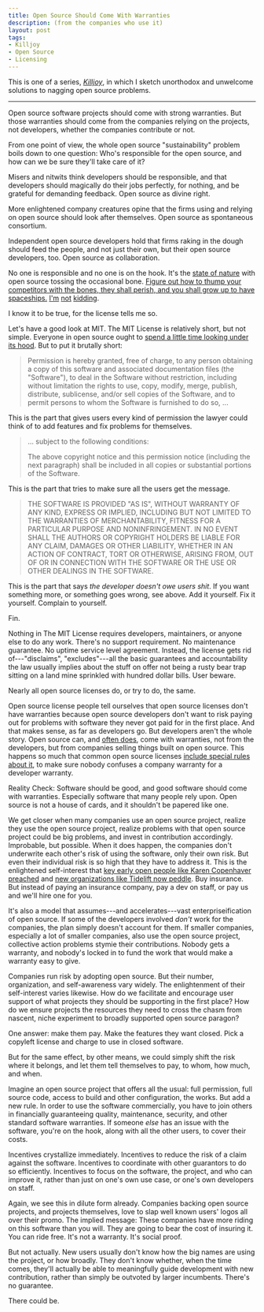 ```yaml
---
title: Open Source Should Come With Warranties
description: (from the companies who use it)
layout: post
tags:
- Killjoy
- Open Source
- Licensing
---
```


This is one of a series, [_Killjoy_](/series/Killjoy.html), in which I sketch unorthodox and unwelcome solutions to nagging open source problems.

---

Open source software projects should come with strong warranties. But those warranties should come from the companies relying on the projects, not developers, whether the companies contribute or not.

From one point of view, the whole open source "sustainability" problem boils down to one question:  Who's responsible for the open source, and how can we be sure they'll take care of it?

Misers and nitwits think developers should be responsible, and that developers should magically do their jobs perfectly, for nothing, and be grateful for demanding feedback.  Open source as divine right.

More enlightened company creatures opine that the firms using and relying on open source should look after themselves.  Open source as spontaneous consortium.

Independent open source developers hold that firms raking in the dough should feed the people, and not just their own, but their open source developers, too.  Open source as collaboration.

No one is responsible and no one is on the hook.  It's the [state of nature](https://en.wikipedia.org/wiki/State_of_nature) with open source tossing the occasional bone.  [Figure out how to thump your competitors with the bones, they shall perish, and you shall grow up to have spaceships.](https://en.wikipedia.org/wiki/2001:_A_Space_Odyssey_(film)#Plot)  [I'm](https://en.wikipedia.org/wiki/Elon_Musk#SpaceX) [not](https://en.wikipedia.org/wiki/Blue_Origin) [kidding](https://en.wikipedia.org/wiki/Mark_Shuttleworth#Spaceflight).

I know it to be true, for the license tells me so.

Let's have a good look at MIT.  The MIT License is relatively short, but not simple.  Everyone in open source ought to [spend a little time looking under its hood](https://writing.kemitchell.com/2016/09/21/MIT-License-Line-by-Line.html).  But to put it brutally short:

> Permission is hereby granted, free of charge, to any person obtaining a copy of this software and associated documentation files (the "Software"), to deal in the Software without restriction, including without limitation the rights to use, copy, modify, merge, publish, distribute, sublicense, and/or sell copies of the Software, and to permit persons to whom the Software is furnished to do so, ...

This is the part that gives users every kind of permission the lawyer could think of to add features and fix problems for themselves.

> ... subject to the following conditions:
>
> The above copyright notice and this permission notice (including the next paragraph) shall be included in all copies or substantial portions of the Software.

This is the part that tries to make sure all the users get the message.

> THE SOFTWARE IS PROVIDED "AS IS", WITHOUT WARRANTY OF ANY KIND, EXPRESS OR IMPLIED, INCLUDING BUT NOT LIMITED TO THE WARRANTIES OF MERCHANTABILITY, FITNESS FOR A PARTICULAR PURPOSE AND NONINFRINGEMENT. IN NO EVENT SHALL THE AUTHORS OR COPYRIGHT HOLDERS BE LIABLE FOR ANY CLAIM, DAMAGES OR OTHER LIABILITY, WHETHER IN AN ACTION OF CONTRACT, TORT OR OTHERWISE, ARISING FROM, OUT OF OR IN CONNECTION WITH THE SOFTWARE OR THE USE OR OTHER DEALINGS IN THE SOFTWARE.

This is the part that says _the developer doesn't owe users shit_.  If you want something more, or something goes wrong, see above.  Add it yourself.  Fix it yourself.  Complain to yourself.

Fin.

Nothing in The MIT License requires developers, maintainers, or anyone else to do any work.  There's no support requirement.  No maintenance guarantee.  No uptime service level agreement.  Instead, the license gets rid of---"disclaims", "excludes"---all the basic guarantees and accountability the law usually implies about the stuff on offer not being a rusty bear trap sitting on a land mine sprinkled with hundred dollar bills.  User beware.

Nearly all open source licenses do, or try to do, the same.

Open source license people tell ourselves that open source licenses don't have warranties because open source developers don't want to risk paying out for problems with software they never got paid for in the first place.  And that makes sense, as far as developers go.  But developers aren't the whole story.  Open source can, and [often does](https://redhat.com), come with warranties, not from the developers, but from companies selling things built on open source.  This happens so much that common open source licenses [include special rules about it](https://www.apache.org/licenses/LICENSE-2.0.html#additional), to make sure nobody confuses a company warranty for a developer warranty.

Reality Check:  Software should be good, and good software should come with warranties.  Especially software that many people rely upon.  Open source is not a house of cards, and it shouldn't be papered like one.

We get closer when many companies use an open source project, realize they use the open source project, realize problems with that open source project could be big problems, and invest in contribution accordingly.  Improbable, but possible.  When it does happen, the companies don't underwrite each other's risk of using the software, only their own risk.  But even their individual risk is so high that they have to address it.  This is the enlightened self-interest that [key early open people like Karen Copenhaver preached](https://www.youtube.com/watch?v=L3teKUtGVy0) and [new organizations like Tidelift now peddle](https://tidelift.com/solutions).  Buy insurance.  But instead of paying an insurance company, pay a dev on staff, or pay us and we'll hire one for you.

It's also a model that assumes---and accelerates---vast enterpriseification of open source.  If some of the developers involved _don't_ work for the companies, the plan simply doesn't account for them.  If smaller companies, especially a lot of smaller companies, also use the open source project, collective action problems stymie their contributions.  Nobody gets a warranty, and nobody's locked in to fund the work that would make a warranty easy to give.

Companies run risk by adopting open source.  But their number, organization, and self-awareness vary widely.  The enlightenment of their self-interest varies likewise.  How do we facilitate and encourage user support of what projects they should be supporting in the first place?  How do we ensure projects the resources they need to cross the chasm from nascent, niche experiment to broadly supported open source paragon?

One answer: make them pay.  Make the features they want closed.  Pick a copyleft license and charge to use in closed software.

But for the same effect, by other means, we could simply shift the risk where it belongs, and let them tell themselves to pay, to whom, how much, and when.

Imagine an open source project that offers all the usual: full permission, full source code, access to build and other configuration, the works.  But add a new rule.  In order to use the software commercially, you have to join others in financially guaranteeing quality, maintenance, security, and other standard software warranties.  If someone _else_ has an issue with the software, you're on the hook, along with all the other users, to cover their costs.

Incentives crystallize immediately.  Incentives to reduce the risk of a claim against the software.  Incentives to coordinate with other guarantors to do so efficiently.  Incentives to focus on the software, the project, and who can improve it, rather than just on one's own use case, or one's own developers on staff.

Again, we see this in dilute form already.  Companies backing open source projects, and projects themselves, love to slap well known users' logos all over their promo.  The implied message:  These companies have more riding on this software than you will.  They are going to bear the cost of insuring it.  You can ride free.  It's not a warranty.  It's social proof.

But not actually.  New users usually don't know how the big names are using the project, or how broadly.  They don't know whether, when the time comes, they'll actually be able to meaningfully guide development with new contribution, rather than simply be outvoted by larger incumbents.  There's no guarantee.

There could be.

